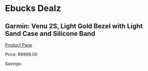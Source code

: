 
# Ebucks Dealz
## Garmin: Venu 2S, Light Gold Bezel with Light Sand Case and Silicone Band
[Product Page](https://www.ebucks.com/web/shop/productSelected.do?prodId=1196060170&catId=872270976)

Price: R6999.00

Savings: 


	